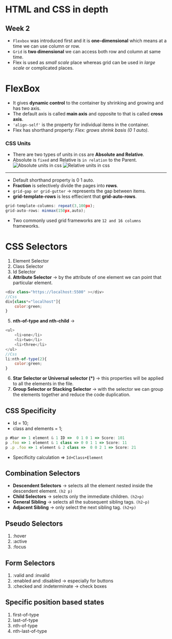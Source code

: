 # HTML and CSS in depth
## Week 2
* `Flexbox` was introduced first and it is **one-dimensional** which means at a time we can use column or row.
* `Grid` is **two dimensional** we can access both row and column at same time.
* Flex is used as *small scale* place whereas grid can be used in *large scale* or complicated places.
# FlexBox
* It gives **dynamic control** to the container by shrinking and growing and has two axis.
* The default axis is called **main axis** and opposite to that is called **cross axis**.
* `'align-self'` is the property for individual items in the container.
* Flex has shorthand property: *Flex: grows shrink basis (0 1 auto)*.
### CSS Units
* There are two types of units in css are **Absolute and Relative**.
* Absolute is `fixed` and Relative is `in relation` to the Parent.
![Absolute units in css](https://github.com/rkishore1207/Meta-Frontend-Developer/assets/146698138/16449fe3-1b63-4088-86e3-e6aa6441c301)
![Relative units in css](https://github.com/rkishore1207/Meta-Frontend-Developer/assets/146698138/3afd6b97-5f73-4de2-8e48-3ac14fdb00c4)
-----------------
* Default shorthand property is 0 1 auto.
* **Fraction** is selectively divide the pages into **rows**.
* `grid-gap or grid-gutter` -> represents the gap between items.
* **grid-template-rows** is less effiecient that **grid-auto-rows**.
```javascript
grid-template-columns: repeat(3,100px);
grid-auto-rows: minmax(150px,auto);
```
* Two commonly used grid frameworks are `12 and 16 columns` frameworks.
# CSS Selectors
1. Element Selector
2. Class Selector
3. Id Selector
4. **Attribute Selector** -> by the attribute of one element we can point that particular element.
```javascript
<div class="https://localhost:5500" ></div>
//Css
div[class*="localhost"]{
    color:green;
}
```
5. **nth-of-type and nth-child** -> 
```javascript
<ul>
    <li>one</li>
    <li>two</li>
    <li>three</li>
</ul>
//Css
li:nth-of-type(2){
    color:green;
}
```
6. **Star Selector or Universal selector (*)** -> this properties will be applied to all the elements in the file.
7. **Group Selector or Stacking Selector** -> with the selector we can group the elements together and reduce the code duplication.
## CSS Specificity
* Id = 10;
* class and elements = 1;
```javascript
p #bar => 1 element & 1 ID =>  0 1 0 1 => Score: 101
p .foo => 1 element & 1 class => 0 0 1 1 => Score: 11
p .p .foo => 1 element & 2 class =>  0 0 2 1 => Score: 21
```
* Specificity calculation => `Id+Class+Element`
## Combination Selectors
* **Descendent Selectors** -> selects all the element nested inside the descendent element. `(h2 p)`
* **Child Selectors** -> selects only the immediate children. `(h2>p)`
* **General Sibling** -> selects all the subsequent sibling tags. `(h2~p)`
* **Adjacent Sibling** -> only select the next sibling tag. `(h2+p)`
## Pseudo Selectors 
1. :hover
2. :active
3. :focus
## Form Selectors
1. :valid and :invalid
2. :enabled and :disabled -> especially for buttons
3. :checked and :indeterminate -> check boxes
## Specific position based states
1. first-of-type
2. last-of-type
3. nth-of-type
4. nth-last-of-type